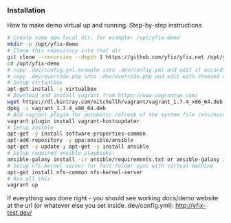 ### Installation

How to make demo virtual up and running. Step-by-step instructions

```sh
# Сreate some new local dir, for example: /opt/yfix-demo 
mkdir -p /opt/yfix-demo
# Clone this repository into that dir 
git clone --recursive --depth 1 https://github.com/yfix/yfix.net /opt/yfix-demo
cd /opt/yfix-demo
# copy .dev/config.yml.example into .dev/config.yml and edit it according to your needs
# copy .dev/override.php into .dev/override.php and edit with choosed db connection params
# Setup virtualbox 
apt-get install -y virtualbox
# Download and install vagrant from https://www.vagrantup.com/ 
wget https://dl.bintray.com/mitchellh/vagrant/vagrant_1.7.4_x86_64.deb
dpkg -i vagrant_1.7.4_x86_64.deb
# Add vagrant plugin for automatic refresh of the system file /etc/hosts 
vagrant plugin install vagrant-hostsupdater
# Setup ansible 
apt-get -y install software-properties-common
apt-add-repository -y ppa:ansible/ansible
apt-get -y update ; apt-get -y install ansible
# Setup required ansible playbooks: 
ansible-galaxy install -ir ansible/requirements.txt or ansible-galaxy install -i yfix.mc
# Setup nfs-kernel-server for fast folder sync with virtual machine 
apt-get install nfs-common nfs-kernel-server
# Run all this: 
vagrant up
```

If everything was done right - you should see working docs/demo website at the url 
(or whatever else you set inside .dev/config.yml): 
http://yfix-test.dev/

